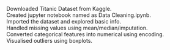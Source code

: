 Downloaded Titanic Dataset from Kaggle. <br>
Created jupyter notebook named as Data Cleaning.ipynb. <br>
Imported the dataset and explored basic info. <br>
Handled missing values using mean/median/imputation. <br>
Converted categorical features into numerical using encoding. <br>
Visualised outliers using boxplots.

